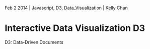 Feb 2 2014 | Javascript, D3, Data_Visualization | Kelly Chan
# Interactive Data Visualization D3

D3: Data-Driven Documents
